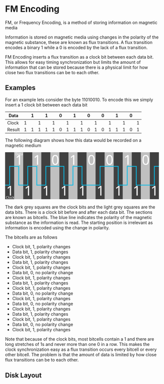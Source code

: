# FM Encoding

FM, or Frequency Encoding, is a method of storing information on magnetic media

Information is stored on magnetic media using changes in the polarity of the magnetic substance, these are known as flux transitions.
A flux transition encodes a binary 1 while a 0 is encoded by the lack of a flux transition.

FM Encoding inserts a flux transition as a clock bit between each data bit. This allows for easy timing synchronization but limits the 
amount of information that can be stored because there is a physical limit for how close two flux transitions can be to
each other.

## Examples

For an example lets consider the byte 11010010. To encode this we simply insert a 1 clock bit between each data bit

| Data | | 1| | 1| | 0| | 1| | 0| | 0| | 1| | 0 | |
| --- | :---: | :---: | :---: | :---: | :---: | :---: | :---: | :---: | :---: | :---: | :---: | :---: | :---: | :---: | :---: | :---: | :---: |
| Clock | 1 | | 1 | | 1 | | 1 | | 1 | | 1 | | 1 | | 1 |  | 1 |
| Result | 1 | 1| 1 | 1| 1 | 0| 1 | 1| 1 | 0| 1 | 0| 1 | 1| 1 | 0 | 1 |

The following diagram shows how this data would be recorded on a magnetic medium

![A diagram showing how information is encoded with FM Encoding](FM_Data.svg)

The dark grey squares are the clock bits and the light grey squares are the data bits. There is a clock bit before and after each data bit.
The sections are known as bitcells. The blue line indicates the polarity of the magnetic substance as the information is read. The starting
position is irrelevant as information is encoded using the change in polarity.

The bitcells are as follows

* Clock bit, 1, polarity changes
* Data bit, 1, polarity changes
* Clock bit, 1, polarity changes
* Data bit, 1, polarity changes
* Clock bit, 1, polarity changes
* Data bit, 0, no polarity change
* Clock bit, 1, polarity changes
* Data bit, 1, polarity changes
* Clock bit, 1, polarity changes
* Data bit, 0, no polarity change
* Clock bit, 1, polarity changes
* Data bit, 0, no polarity change
* Clock bit, 1, polarity changes
* Data bit, 1, polarity changes
* Clock bit, 1, polarity changes
* Data bit, 0, no polarity change
* Clock bit, 1, polarity changes

Note that because of the clock bits, most bitcells contain a 1 and there are long stretches of 1s and never more than one 0 in a row.
This makes the clock synchronization easy as a flux transition occurs every bitcell or every other bitcell. The problem is that the
amount of data is limited by how close flux transitions can be to each other.

## Disk Layout